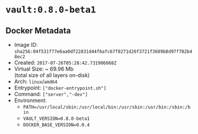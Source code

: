 # `vault:0.8.0-beta1`

## Docker Metadata

- Image ID: `sha256:04f531f77e6aa0df22831d44f6afc67f8271d26f3721f3689b8d97f702b48ec2`
- Created: `2017-07-26T05:28:42.731906068Z`
- Virtual Size: ~ 69.96 Mb  
  (total size of all layers on-disk)
- Arch: `linux`/`amd64`
- Entrypoint: `["docker-entrypoint.sh"]`
- Command: `["server","-dev"]`
- Environment:
  - `PATH=/usr/local/sbin:/usr/local/bin:/usr/sbin:/usr/bin:/sbin:/bin`
  - `VAULT_VERSION=0.8.0-beta1`
  - `DOCKER_BASE_VERSION=0.0.4`
